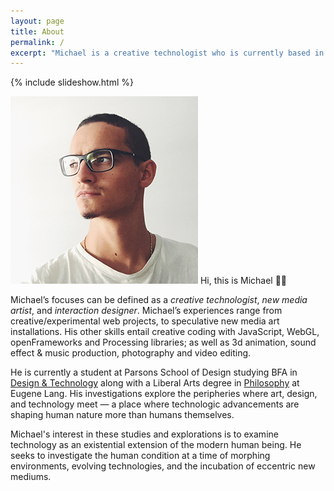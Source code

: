 ```yaml
---
layout: page
title: About
permalink: /
excerpt: "Michael is a creative technologist who is currently based in New York. His focus is in new media art installations, as well as interaction design."
---
```


{% include slideshow.html %}

<p><img src="assets/img/head.jpg" id="portrait" alt="" /> Hi, this is Michael 👋🏼</p>

Michael’s focuses can be defined as a *creative technologist*, *new media artist*, and *interaction designer*. Michael’s experiences range from creative/experimental web projects, to speculative new media art installations. His other skills entail creative coding with JavaScript, WebGL, openFrameworks and Processing libraries; as well as 3d animation, sound effect & music production, photography and video editing.

He is currently a student at Parsons School of Design studying BFA in [Design & Technology](http://www.newschool.edu/parsons/bfa-design-technology/) along with a Liberal Arts degree in [Philosophy](http://www.newschool.edu/lang/philosophy/) at Eugene Lang. His investigations explore the peripheries where art, design, and technology meet — a place where technologic advancements are shaping human nature more than humans themselves.

Michael's interest in these studies and explorations is to examine technology as an existential extension of the modern human being. He seeks to investigate the human condition at a time of morphing environments, evolving technologies, and the incubation of eccentric new mediums.
